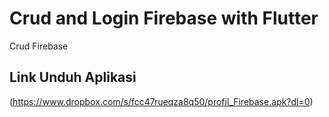 # Crud and Login Firebase with Flutter 

Crud Firebase

## Link Unduh Aplikasi
(https://www.dropbox.com/s/fcc47rueqza8q50/profil_Firebase.apk?dl=0)